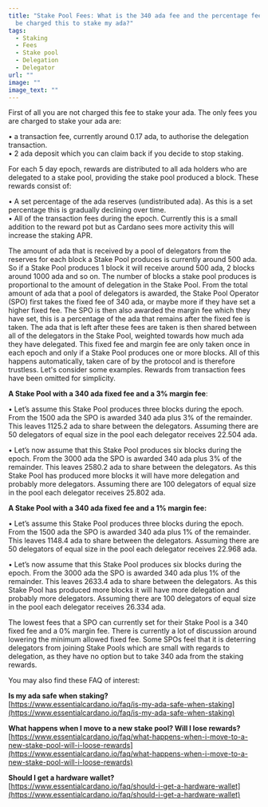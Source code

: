 ```yaml
---
title: "Stake Pool Fees: What is the 340 ada fee and the percentage fee? Will I
  be charged this to stake my ada?"
tags:
  - Staking
  - Fees
  - Stake pool
  - Delegation
  - Delegator
url: ""
image: ""
image_text: ""
---
```


First of all you are not charged this fee to stake your ada. The only fees you are charged to stake your ada are:

• a transaction fee, currently around 0.17 ada, to authorise the delegation transaction.  
• 2 ada deposit which you can claim back if you decide to stop staking.

For each 5 day epoch, rewards are distributed to all ada holders who are delegated to a stake pool, providing the stake pool produced a block. These rewards consist of:

• A set percentage of the ada reserves (undistributed ada). As this is a set percentage this is gradually declining over time.  
• All of the transaction fees during the epoch. Currently this is a small addition to the reward pot but as Cardano sees more activity this will increase the staking APR.

The amount of ada that is received by a pool of delegators from the reserves for each block a Stake Pool produces is currently around 500 ada. So if a Stake Pool produces 1 block it will receive around 500 ada, 2 blocks around 1000 ada and so on. The number of blocks a stake pool produces is proportional to the amount of delegation in the Stake Pool. From the total amount of ada that a pool of delegators is awarded, the Stake Pool Operator (SPO) first takes the fixed fee of 340 ada, or maybe more if they have set a higher fixed fee. The SPO is then also awarded the margin fee which they have set, this is a percentage of the ada that remains after the fixed fee is taken. The ada that is left after these fees are taken is then shared between all of the delegators in the Stake Pool, weighted towards how much ada they have delegated. This fixed fee and margin fee are only taken once in each epoch and only if a Stake Pool produces one or more blocks. All of this happens automatically, taken care of by the protocol and is therefore trustless. Let's consider some examples. Rewards from transaction fees have been omitted for simplicity.

  
**A Stake Pool with a 340 ada fixed fee and a 3% margin fee**:

• Let’s assume this Stake Pool produces three blocks during the epoch. From the 1500 ada the SPO is awarded 340 ada plus 3% of the remainder. This leaves 1125.2 ada to share between the delegators. Assuming there are 50 delegators of equal size in the pool each delegator receives 22.504 ada.

• Let’s now assume that this Stake Pool produces six blocks during the epoch. From the 3000 ada the SPO is awarded 340 ada plus 3% of the remainder. This leaves 2580.2 ada to share between the delegators. As this Stake Pool has produced more blocks it will have more delegation and probably more delegators. Assuming there are 100 delegators of equal size in the pool each delegator receives 25.802 ada.

**A Stake Pool with a 340 ada fixed fee and a 1% margin fee:**

• Let’s assume this Stake Pool produces three blocks during the epoch. From the 1500 ada the SPO is awarded 340 ada plus 1% of the remainder. This leaves 1148.4 ada to share between the delegators. Assuming there are 50 delegators of equal size in the pool each delegator receives 22.968 ada.

• Let’s now assume that this Stake Pool produces six blocks during the epoch. From the 3000 ada the SPO is awarded 340 ada plus 1% of the remainder. This leaves 2633.4 ada to share between the delegators. As this Stake Pool has produced more blocks it will have more delegation and probably more delegators. Assuming there are 100 delegators of equal size in the pool each delegator receives 26.334 ada.

  
The lowest fees that a SPO can currently set for their Stake Pool is a 340 fixed fee and a 0% margin fee. There is currently a lot of discussion around lowering the minimum allowed fixed fee. Some SPOs feel that it is deterring delegators from joining Stake Pools which are small with regards to delegation, as they have no option but to take 340 ada from the staking rewards.

  
You may also find these FAQ of interest:

**Is my ada safe when staking?**  
[https://www.essentialcardano.io/faq/is-my-ada-safe-when-staking](https://www.essentialcardano.io/faq/is-my-ada-safe-when-staking)

**What happens when I move to a new stake pool? Will I lose rewards?**  
[https://www.essentialcardano.io/faq/what-happens-when-i-move-to-a-new-stake-pool-will-i-loose-rewards](https://www.essentialcardano.io/faq/what-happens-when-i-move-to-a-new-stake-pool-will-i-loose-rewards)

**Should I get a hardware wallet?**  
[https://www.essentialcardano.io/faq/should-i-get-a-hardware-wallet](https://www.essentialcardano.io/faq/should-i-get-a-hardware-wallet)
